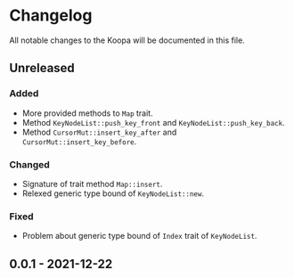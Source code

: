 # Changelog

All notable changes to the Koopa will be documented in this file.

## Unreleased

### Added

* More provided methods to `Map` trait.
* Method `KeyNodeList::push_key_front` and `KeyNodeList::push_key_back`.
* Method `CursorMut::insert_key_after` and `CursorMut::insert_key_before`.

### Changed

* Signature of trait method `Map::insert`.
* Relexed generic type bound of `KeyNodeList::new`.

### Fixed

* Problem about generic type bound of `Index` trait of `KeyNodeList`.

## 0.0.1 - 2021-12-22
